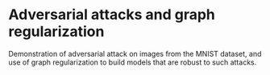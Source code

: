 # Adversarial attacks and graph regularization

Demonstration of adversarial attack on images from the MNIST dataset,
and use of graph regularization to build models that are robust to such attacks.